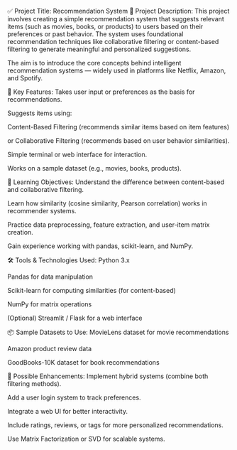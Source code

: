 ✅ Project Title: Recommendation System
📄 Project Description:
This project involves creating a simple recommendation system that suggests relevant items (such as movies, books, or products) to users based on their preferences or past behavior. The system uses foundational recommendation techniques like collaborative filtering or content-based filtering to generate meaningful and personalized suggestions.

The aim is to introduce the core concepts behind intelligent recommendation systems — widely used in platforms like Netflix, Amazon, and Spotify.

🎯 Key Features:
Takes user input or preferences as the basis for recommendations.

Suggests items using:

Content-Based Filtering (recommends similar items based on item features)

or Collaborative Filtering (recommends based on user behavior similarities).

Simple terminal or web interface for interaction.

Works on a sample dataset (e.g., movies, books, products).

🧠 Learning Objectives:
Understand the difference between content-based and collaborative filtering.

Learn how similarity (cosine similarity, Pearson correlation) works in recommender systems.

Practice data preprocessing, feature extraction, and user-item matrix creation.

Gain experience working with pandas, scikit-learn, and NumPy.

🛠️ Tools & Technologies Used:
Python 3.x

Pandas for data manipulation

Scikit-learn for computing similarities (for content-based)

NumPy for matrix operations

(Optional) Streamlit / Flask for a web interface

📦 Sample Datasets to Use:
MovieLens dataset for movie recommendations

Amazon product review data

GoodBooks-10K dataset for book recommendations

🚀 Possible Enhancements:
Implement hybrid systems (combine both filtering methods).

Add a user login system to track preferences.

Integrate a web UI for better interactivity.

Include ratings, reviews, or tags for more personalized recommendations.

Use Matrix Factorization or SVD for scalable systems.

